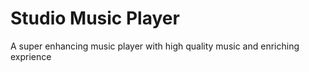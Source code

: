 # Studio Music Player

 A super enhancing music player with high quality music and enriching exprience 

